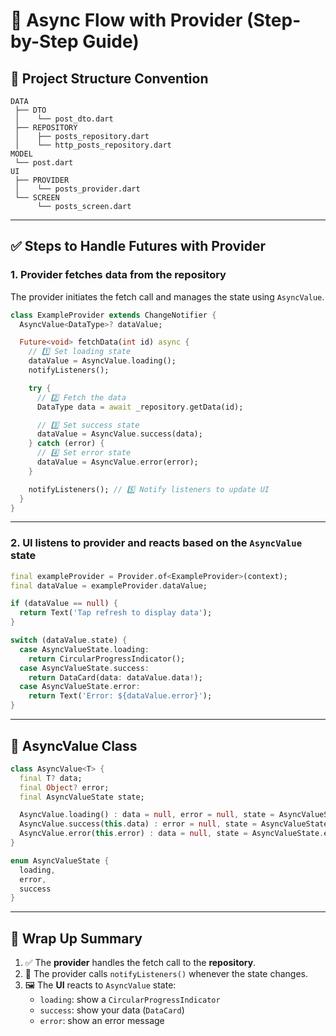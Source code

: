 # 🧠 Async Flow with Provider (Step-by-Step Guide)

## 📌 Project Structure Convention
```
DATA
 ├── DTO
 │    └── post_dto.dart
 ├── REPOSITORY
 │    ├── posts_repository.dart
 │    └── http_posts_repository.dart
MODEL
 └── post.dart
UI
 ├── PROVIDER
 │    └── posts_provider.dart
 └── SCREEN
      └── posts_screen.dart
```

---

## ✅ Steps to Handle Futures with Provider

### 1. Provider fetches data from the repository
The provider initiates the fetch call and manages the state using `AsyncValue`.

```dart
class ExampleProvider extends ChangeNotifier {
  AsyncValue<DataType>? dataValue;

  Future<void> fetchData(int id) async {
    // 1️⃣ Set loading state
    dataValue = AsyncValue.loading();
    notifyListeners();

    try {
      // 2️⃣ Fetch the data
      DataType data = await _repository.getData(id);

      // 3️⃣ Set success state
      dataValue = AsyncValue.success(data);
    } catch (error) {
      // 4️⃣ Set error state
      dataValue = AsyncValue.error(error);
    }

    notifyListeners(); // 5️⃣ Notify listeners to update UI
  }
}
```

---

### 2. UI listens to provider and reacts based on the `AsyncValue` state

```dart
final exampleProvider = Provider.of<ExampleProvider>(context);
final dataValue = exampleProvider.dataValue;

if (dataValue == null) {
  return Text('Tap refresh to display data');
}

switch (dataValue.state) {
  case AsyncValueState.loading:
    return CircularProgressIndicator();
  case AsyncValueState.success:
    return DataCard(data: dataValue.data!);
  case AsyncValueState.error:
    return Text('Error: ${dataValue.error}');
}
```

---

## 🔄 AsyncValue Class

```dart
class AsyncValue<T> {
  final T? data;
  final Object? error;
  final AsyncValueState state;

  AsyncValue.loading() : data = null, error = null, state = AsyncValueState.loading;
  AsyncValue.success(this.data) : error = null, state = AsyncValueState.success;
  AsyncValue.error(this.error) : data = null, state = AsyncValueState.error;
}

enum AsyncValueState {
  loading,
  error,
  success
}
```

---

## 📌 Wrap Up Summary

1. ✅ The **provider** handles the fetch call to the **repository**.  
2. 📣 The provider calls `notifyListeners()` whenever the state changes.  
3. 🖼 The **UI** reacts to `AsyncValue` state:  
   - `loading`: show a `CircularProgressIndicator`  
   - `success`: show your data (`DataCard`)  
   - `error`: show an error message  
